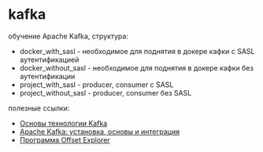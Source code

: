 # kafka
обучение Apache Kafka, структура:
* docker_with_sasl - необходимое для поднятия в докере кафки с SASL аутентификацией
* docker_without_sasl - необходимое для поднятия в докере кафки без аутентификации
* project_with_sasl - producer, consumer с SASL
* project_without_sasl - producer, consumer без SASL

полезные ссылки:
* [Основы технологии Kafka](https://habr.com/ru/companies/slurm/articles/550934/)
* [Apache Kafka: установка, основы и интеграция](https://www.yourtodo.ru/posts/apache-kafka-ustanovka-osnovyi-i-integratsiya/)
* [Программа Offset Explorer](https://kafkatool.com/)